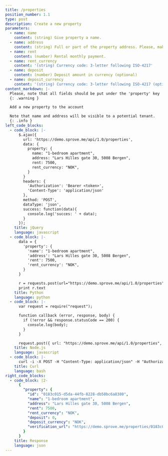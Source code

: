 ```yaml
---
title: /properties
position_number: 1.1
type: post
description: Create a new property
parameters:
  - name: name
    content: (string) Give property a name.
  - name: address
    content: (string) Full or part of the property address. Please, make it easy to tenant to see what property they apply to.
  - name: rent
    content: (number) Rental monthly payment.
  - name: rent_currency
    content: '(string) Currency code: 3-letter following ISO-4217'
  - name: deposit
    content: (number) Deposit amount in currency (optional)
  - name: deposit_currency
    content: '(string) Currency code: 3-letter following ISO-4217 (optional)'
content_markdown: |-
  Please, note that all fields should be put under the 'property' key
  {: .warning }

  Add a new property to the account

  Note that name and address will be visible to a potential tenant.
  {: .info }
left_code_blocks:
  - code_block: |-
      $.ajax({
        url: 'https://demo.sprove.me/api/1.0/properties',
        data: {
          property: {
            name: "1-bedroom apartment",
            address: "Lars Hilles gate 30, 5008 Bergen",
            rent: 7500,
            rent_currency: "NOK",
          }
        }
        headers: {
          'Authorization': 'Bearer <token>',
          'Content-Type': 'application/json'
        },
        method: 'POST',
        dataType: 'json',
        success: function(data){
          console.log('succes: ' + data);
        }
      });
    title: jQuery
    language: javascript
  - code_block: |-
      data = {
        'property': {
          'name': "1-bedroom apartment",
          'address': "Lars Hilles gate 30, 5008 Bergen",
          'rent': 7500,
          'rent_currency': "NOK",
        }
      }

      r = requests.post(url="https://demo.sprove.me/api/1.0/properties", data=data, headers={ "Authorization": "Bearer <token>", "Content-Type": "application/json" })
      print r.text
    title: Python
    language: python
  - code_block: |-
      var request = require("request");

      function callback (error, response, body) {
        if (!error && response.statusCode == 200) {
          console.log(body);
        }
      }

      request.post({ url: "https://demo.sprove.me/api/1.0/properties", json: { property: { name: "1-bedroom apartment", address: "Lars Hilles gate 30, 5008 Bergen", rent: 7500, rent_currency: "NOK" } }, headers: { "Authorization": "Bearer <token>" }}, callback)
    title: Node.js
    language: javascript
  - code_block: |-
      curl -i -X POST -H "Content-Type: application/json" -H "Authorization: Bearer <token>" https://demo.sprove.me/api/1.0/properties -d '{ "property": { "name": "Blekenberg 20", "address":"Blekenberg 20", "rent": 7500, "rent_currency": "NOK" } }'
    title: Curl
    language: bash
right_code_blocks:
  - code_block: |2-
      {
        "property": {
          "id": "0183c015-d5da-44fb-8228-db50bc6a8380",
          "name": "1-bedroom apartment",
          "address": "Lars Hilles gate 30, 5008 Bergen",
          "rent": 7500,
          "rent_currency": "NOK",
          "deposit": 0,
          "deposit_currency": "NOK",
          "verification_url": "https://demo.sprove.me/properties/0183c015-d5da-44fb-8228-db50bc6a8380"
        }
      }
    title: Response
    language: json
---
```

